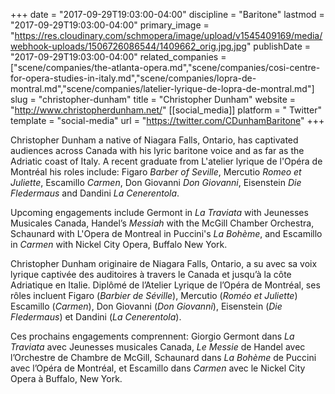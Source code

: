 +++
date = "2017-09-29T19:03:00-04:00"
discipline = "Baritone"
lastmod = "2017-09-29T19:03:00-04:00"
primary_image = "https://res.cloudinary.com/schmopera/image/upload/v1545409169/media/webhook-uploads/1506726086544/1409662_orig.jpg.jpg"
publishDate = "2017-09-29T19:03:00-04:00"
related_companies = ["scene/companies/the-atlanta-opera.md","scene/companies/cosi-centre-for-opera-studies-in-italy.md","scene/companies/lopra-de-montral.md","scene/companies/latelier-lyrique-de-lopra-de-montral.md"]
slug = "christopher-dunham"
title = "Christopher Dunham"
website = "http://www.christopherdunham.net/"
[[social_media]]
platform = " Twitter"
template = "social-media"
url = "https://twitter.com/CDunhamBaritone"
+++

Christopher Dunham a native of Niagara Falls, Ontario, has captivated audiences across Canada with his lyric baritone voice and as far as the Adriatic coast of Italy. A recent graduate from L'atelier lyrique de l'Opéra de Montréal his roles include: Figaro *Barber of Seville*, Mercutio *Romeo et Juliette*, Escamillo *Carmen*, Don Giovanni *Don Giovanni*, Eisenstein *Die Fledermaus* and Dandini *La Cenerentola*.
 
Upcoming engagements include Germont in *La Traviata* with Jeunesses Musicales Canada, Handel’s *Messiah* with the McGill Chamber Orchestra, Schaunard with L'Opera de Montreal in Puccini's *La Bohème*, and Escamillo in *Carmen* with Nickel City Opera, Buffalo New York.

Christopher Dunham originaire de Niagara Falls, Ontario, a su avec sa voix lyrique captivée des auditoires à travers le Canada et jusqu’à la côte Adriatique en Italie. Diplômé de l’Atelier Lyrique de l’Opéra de Montréal, ses rôles incluent Figaro (*Barbier de Séville*), Mercutio (*Roméo et Juliette*) Escamillo (*Carmen*), Don Giovanni (*Don Giovanni*), Eisenstein (*Die Fledermaus*) et Dandini (*La Cenerentola*).
 
Ces prochains engagements comprennent: Giorgio Germont dans *La Traviata* avec Jeunesses musicales Canada, *Le Messie* de Handel avec l’Orchestre de Chambre de McGill, Schaunard dans *La Bohème* de Puccini avec l’Opéra de Montréal, et Escamillo dans *Carmen* avec le Nickel City Opera à Buffalo, New York.

